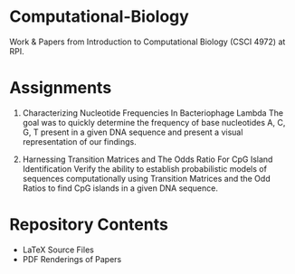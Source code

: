 # Computational-Biology
Work & Papers from Introduction to Computational Biology (CSCI 4972) at RPI.

Assignments 
===========
1.  Characterizing Nucleotide Frequencies In Bacteriophage Lambda
The goal was to quickly determine the frequency of base nucleotides A, C, G, T present in a given DNA sequence and present a visual representation of our findings.

2. Harnessing Transition Matrices and The Odds Ratio For CpG Island Identification
Verify the ability to establish probabilistic models of sequences computationally using Transition Matrices and the Odd Ratios to find CpG islands in a given DNA sequence.

Repository Contents
===================
* LaTeX Source Files      
* PDF Renderings of Papers
